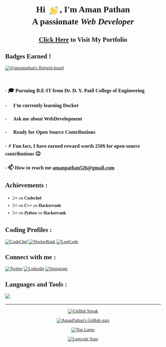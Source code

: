 <body style="font-family: 'Merriweather', serif;">

  
<h1 align="center" style="font-family: 'Merriweather', serif;">Hi <img src="./img/wavegif.gif" width="40px" height="40px" align="center"/>, I'm <b>Aman Pathan</b><br>
A passionate <i><b>Web Developer</b></i></h1>

<h2 align="center" style="font-family: 'Merriweather', serif;"><a href="https://amanpathan.netlify.app/">Click Here</a> to Visit My Portfolio</h2>

## Badges Earned ! 
  
[![@amanpathan's Holopin board](https://holopin.me/amanpathan)](https://holopin.io/@amanpathan)

<!-- <p align="left"> <img src="https://komarev.com/ghpvc/?username=amanpathan&label=Profile%20views&color=0e75b6&style=flat" alt="amanpathan" /> </p> -->

<br/>

### - 🎓 Pursuing **B.E-IT** from **Dr. D. Y. Patil College of Engineering**

### - 🌱 I’m currently learning **Docker**

### - 📢 Ask me about **WebDevelopment**

### - 🤝 Ready for **Open Source Contributions**

### - ⚡ Fun fact, **I have earned reward worth 250$ for open-source contributions 😉**

### - 📫 How to reach me **amanpathan526@gmail.com**
  

## Achievements :
- 2⭐ on **Codechef**
- 5⭐ on ***C++*** on **Hackerrank**
- 5⭐ on ***Python*** on **Hackerrank**

## Coding Profiles :
[![CodeChef](https://img.shields.io/badge/CodeChef-%23964B00.svg?logo=CodeChef&logoColor=white)](https://www.codechef.com/users/amanpathan) 
[![HackerRank](https://img.shields.io/badge/-Hackerrank-2EC866?logo=HackerRank&logoColor=white)](https://www.hackerrank.com/profile/amanpathan526)
[![LeetCode](https://img.shields.io/badge/LeetCode-000000?logo=LeetCode&logoColor=#d16c06)](https://leetcode.com/u/amanpathan526/)

## Connect with me :

[![Twitter](https://skillicons.dev/icons?i=twitter)](https://x.com/aman_a_pathan)
[![Linkedin](https://skillicons.dev/icons?i=linkedin)](https://www.linkedin.com/in/aman-pathan-a006ab202/)
[![Instagram](https://skillicons.dev/icons?i=instagram)](https://www.instagram.com/aman__a__pathan/)

## Languages and Tools :

<p>
  <a href="https://skillicons.dev">
    <img src="https://skillicons.dev/icons?i=c,cpp,js,py,git,github,html,css,bootstrap,express,nodejs,firebase,mongodb,mysql,linux,netlify,vercel,postman,vscode" />
  </a>
</p>
 
---
 
<div align="center">

[![GitHub Streak](https://streak-stats.demolab.com?user=amanpathan&theme=dark)](https://git.io/streak-stats)
  
[![AmanPathan's GitHub stats](https://github-readme-stats.vercel.app/api?username=amanpathan&theme=dark)](https://github.com/AmanPathan/github-readme-stats)

[![Top Langs](https://github-readme-stats.vercel.app/api/top-langs/?username=amanpathan&hide_progress=true&theme=dark)](https://github.com/AmanPathan/github-readme-stats)

[![Leetcode Stats](https://leetcode.card.workers.dev/amanpathan526?theme=dark&font=baloo&extension=null)](https://leetcode.com/u/amanpathan526/)
  
 </div>

</body>
